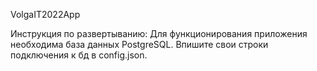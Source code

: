 VolgaIT2022App

Инструкция по развертыванию:
Для функционирования приложения необходима база данных PostgreSQL. Впишите свои строки подключения к бд в config.json.
